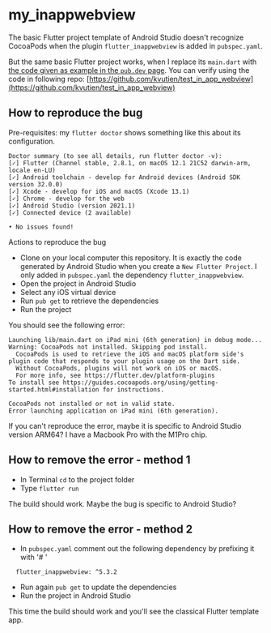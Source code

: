 # my_inappwebview

The basic Flutter project template of Android Studio doesn't recognize CocoaPods when the plugin `flutter_inappwebview` is added in `pubspec.yaml`. 

But the same basic Flutter project works, when I replace its `main.dart` with [the code given as example in the `pub.dev` page](https://inappwebview.dev/docs/in-app-webview/basic-usage/).
You can verify using the code in following repo: [https://github.com/kvutien/test_in_app_webview](https://github.com/kvutien/test_in_app_webview)

## How to reproduce the bug
Pre-requisites: my `flutter doctor` shows something like this about its configuration.
```
Doctor summary (to see all details, run flutter doctor -v):
[✓] Flutter (Channel stable, 2.8.1, on macOS 12.1 21C52 darwin-arm, locale en-LU)
[✓] Android toolchain - develop for Android devices (Android SDK version 32.0.0)
[✓] Xcode - develop for iOS and macOS (Xcode 13.1)
[✓] Chrome - develop for the web
[✓] Android Studio (version 2021.1)
[✓] Connected device (2 available)

• No issues found!
```

Actions to reproduce the bug
- Clone on your local computer this repository. It is exactly the code generated by Android Studio when you create a `New Flutter Project`. I only added in `pubspec.yaml` the dependency `flutter_inappwebview`. 
- Open the project in Android Studio
- Select any iOS virtual device
- Run `pub get` to retrieve the dependencies
- Run the project

You should see the following error:
```
Launching lib/main.dart on iPad mini (6th generation) in debug mode...
Warning: CocoaPods not installed. Skipping pod install.
  CocoaPods is used to retrieve the iOS and macOS platform side's plugin code that responds to your plugin usage on the Dart side.
  Without CocoaPods, plugins will not work on iOS or macOS.
  For more info, see https://flutter.dev/platform-plugins
To install see https://guides.cocoapods.org/using/getting-started.html#installation for instructions.

CocoaPods not installed or not in valid state.
Error launching application on iPad mini (6th generation).
```

If you can't reproduce the error, maybe it is specific to Android Studio version ARM64? I have a Macbook Pro with the M1Pro chip.

## How to remove the error - method 1
- In Terminal `cd` to the project folder
- Type `flutter run` 

The build should work. Maybe the bug is specific to Android Studio?

## How to remove the error - method 2
- In `pubspec.yaml` comment out the following dependency by prefixing it with '# '
```
  flutter_inappwebview: ^5.3.2
```
- Run again `pub get` to update the dependencies
- Run the project in Android Studio

This time the build should work and you'll see the classical Flutter template app.
